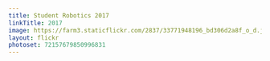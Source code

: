 ```yaml
---
title: Student Robotics 2017
linkTitle: 2017
image: https://farm3.staticflickr.com/2837/33771948196_bd306d2a8f_o_d.jpg
layout: flickr
photoset: 72157679850996831
---
```

